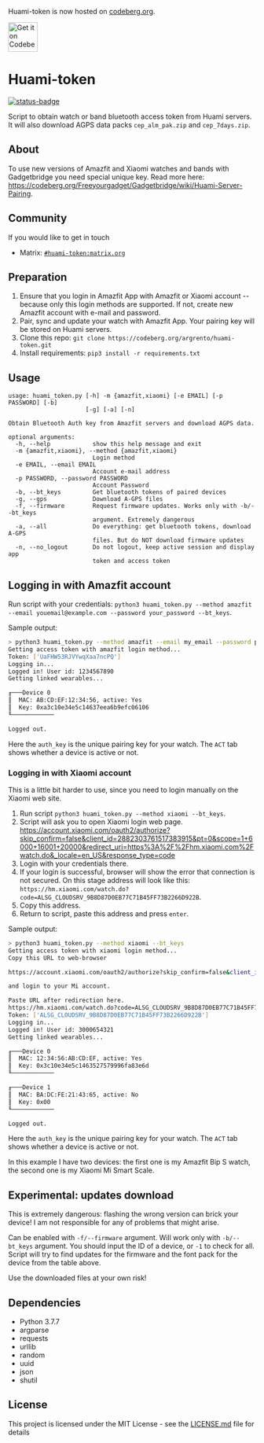 Huami-token is now hosted on [codeberg.org](https://codeberg.org/argrento/huami-token/).

<a href="https://codeberg.org/argrento/huami-token/">
    <img alt="Get it on Codeberg" src="https://get-it-on.codeberg.org/get-it-on-white-on-black.png" height="60">
</a>


# Huami-token

[![status-badge](https://ci.codeberg.org/api/badges/argrento/huami-token/status.svg)](https://ci.codeberg.org/argrento/huami-token)

Script to obtain watch or band bluetooth access token from Huami servers.
It will also download AGPS data packs `cep_alm_pak.zip` and `cep_7days.zip`.

## About

To use new versions of Amazfit and Xiaomi watches and bands with Gadgetbridge you need special unique key.
Read more here: https://codeberg.org/Freeyourgadget/Gadgetbridge/wiki/Huami-Server-Pairing.

## Community

If you would like to get in touch 
* Matrix: [`#huami-token:matrix.org`](https://matrix.to/#/#huami-token:matrix.org)

## Preparation

1. Ensure that you login in Amazfit App with Amazfit or Xiaomi account --
because only this login methods are supported. If not, create new Amazfit account
with e-mail and password.
2. Pair, sync and update your watch with Amazfit App. Your pairing key will be stored on
Huami servers.
3. Clone this repo:
```git clone https://codeberg.org/argrento/huami-token.git```
4. Install requirements: `pip3 install -r requirements.txt`

## Usage
```
usage: huami_token.py [-h] -m {amazfit,xiaomi} [-e EMAIL] [-p PASSWORD] [-b]
                      [-g] [-a] [-n]

Obtain Bluetooth Auth key from Amazfit servers and download AGPS data.

optional arguments:
  -h, --help            show this help message and exit
  -m {amazfit,xiaomi}, --method {amazfit,xiaomi}
                        Login method
  -e EMAIL, --email EMAIL
                        Account e-mail address
  -p PASSWORD, --password PASSWORD
                        Account Password
  -b, --bt_keys         Get bluetooth tokens of paired devices
  -g, --gps             Download A-GPS files
  -f, --firmware        Request firmware updates. Works only with -b/--bt_keys
                        argument. Extremely dangerous
  -a, --all             Do everything: get bluetooth tokens, download A-GPS
                        files. But do NOT download firmware updates
  -n, --no_logout       Do not logout, keep active session and display app
                        token and access token
```


## Logging in with Amazfit account
Run script with your credentials: `python3 huami_token.py --method amazfit --email youemail@example.com --password your_password --bt_keys`.

Sample output:
```bash
> python3 huami_token.py --method amazfit --email my_email --password password --bt_keys
Getting access token with amazfit login method...
Token: ['UaFHW53RJVYwqXaa7ncPQ']
Logging in...
Logged in! User id: 1234567890
Getting linked wearables...

╓───Device 0
║  MAC: AB:CD:EF:12:34:56, active: Yes
║  Key: 0xa3c10e34e5c14637eea6b9efc06106
╙────────────

Logged out.
```

Here the `auth_key` is the unique pairing key for your watch. The `ACT` tab shows whether a device is
active or not.

### Logging in with Xiaomi account
This is a little bit harder to use, since you need to login manually on the Xiaomi web site.

1. Run script `python3 huami_token.py --method xiaomi --bt_keys`.
2. Script will ask you to open Xiaomi login web page. https://account.xiaomi.com/oauth2/authorize?skip_confirm=false&client_id=2882303761517383915&pt=0&scope=1+6000+16001+20000&redirect_uri=https%3A%2F%2Fhm.xiaomi.com%2Fwatch.do&_locale=en_US&response_type=code
3. Login with your credentials there.
4. If your login is successful, browser will show the error that connection is not secured.
On this stage address will look like this: `https://hm.xiaomi.com/watch.do?code=ALSG_CLOUDSRV_9B8D87D0EB77C71B45FF73B2266D922B`.
5. Copy this address.
6. Return to script, paste this address and press `enter`.

Sample output:
```bash
> python3 huami_token.py --method xiaomi --bt_keys
Getting access token with xiaomi login method...
Copy this URL to web-browser

https://account.xiaomi.com/oauth2/authorize?skip_confirm=false&client_id=2882303761517383915&pt=0&scope=1+6000+16001+20000&redirect_uri=https%3A%2F%2Fhm.xiaomi.com%2Fwatch.do&_locale=en_US&response_type=code

and login to your Mi account.

Paste URL after redirection here.
https://hm.xiaomi.com/watch.do?code=ALSG_CLOUDSRV_9B8D87D0EB77C71B45FF73B2266D922B
Token: ['ALSG_CLOUDSRV_9B8D87D0EB77C71B45FF73B2266D922B']
Logging in...
Logged in! User id: 3000654321
Getting linked wearables...

╓───Device 0
║  MAC: 12:34:56:AB:CD:EF, active: Yes
║  Key: 0x3c10e34e5c1463527579996fa83e6d
╙────────────

╓───Device 1
║  MAC: BA:DC:FE:21:43:65, active: No
║  Key: 0x00
╙────────────

Logged out.
```

Here the `auth_key` is the unique pairing key for your watch. The `ACT` tab shows whether a device is
active or not.

In this example I have two devices: the first one is my Amazfit Bip S watch,
the second one is my Xiaomi Mi Smart Scale.

## Experimental: updates download

This is extremely dangerous: flashing the wrong version can brick your device!
I am not responsible for any of problems that might arise.

Can be enabled with `-f/--firmware` argument. Will work only with `-b/--bt_keys` argument.
You should input the ID of a device, or `-1` to check for all.
Script will try to find updates for the firmware and the font pack for the device from 
the table above.

Use the downloaded files at your own risk!

## Dependencies

* Python 3.7.7
* argparse
* requests
* urllib
* random
* uuid
* json
* shutil

## License

This project is licensed under the MIT License - see the [LICENSE.md](LICENSE.md) file for details
